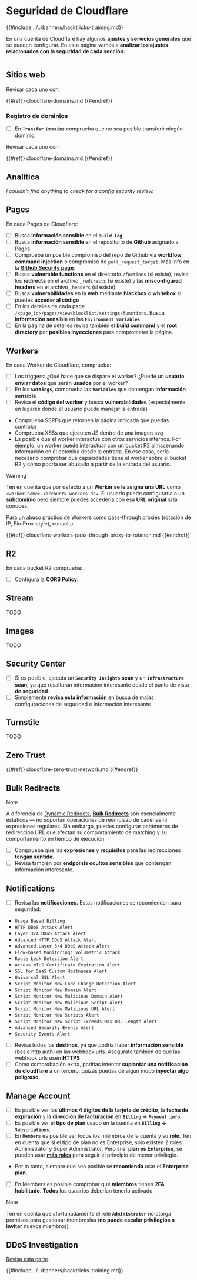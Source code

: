 # Seguridad de Cloudflare

{{#include ../../banners/hacktricks-training.md}}

En una cuenta de Cloudflare hay algunos **ajustes y servicios generales** que se pueden configurar. En esta página vamos a **analizar los ajustes relacionados con la seguridad de cada sección:**

<figure><img src="../../images/image (117).png" alt=""><figcaption></figcaption></figure>

## Sitios web

Revisar cada uno con:

{{#ref}}
cloudflare-domains.md
{{#endref}}

### Registro de dominios

- [ ] En **`Transfer Domains`** comprueba que no sea posible transferir ningún dominio.

Revisar cada uno con:

{{#ref}}
cloudflare-domains.md
{{#endref}}

## Analítica

_I couldn't find anything to check for a config security review._

## Pages

En cada Pages de Cloudflare:

- [ ] Busca **información sensible** en el **`Build log`**.
- [ ] Busca **información sensible** en el repositorio de **Github** asignado a Pages.
- [ ] Comprueba un posible compromiso del repo de Github vía **workflow command injection** o compromiso de `pull_request_target`. Más info en la [**Github Security page**](../github-security/index.html).
- [ ] Busca **vulnerable functions** en el directorio `/fuctions` (si existe), revisa los **redirects** en el archivo `_redirects` (si existe) y las **misconfigured headers** en el archivo `_headers` (si existe).
- [ ] Busca **vulnerabilidades** en la **web** mediante **blackbox** o **whitebox** si puedes **acceder al código**
- [ ] En los detalles de cada page `/<page_id>/pages/view/blocklist/settings/functions`. Busca **información sensible** en las **`Environment variables`**.
- [ ] En la página de detalles revisa también el **build command** y el **root directory** por **posibles inyecciones** para comprometer la página.

## **Workers**

En cada Worker de Cloudflare, comprueba:

- [ ] Los triggers: ¿Qué hace que se dispare el worker? ¿Puede un **usuario enviar datos** que serán **usados** por el worker?
- [ ] En los **`Settings`**, comprueba las **`Variables`** que contengan **información sensible**
- [ ] Revisa el **código del worker** y busca **vulnerabilidades** (especialmente en lugares donde el usuario puede manejar la entrada)
- Comprueba SSRFs que retornen la página indicada que puedas controlar
- Comprueba XSSs que ejecuten JS dentro de una imagen svg
- Es posible que el worker interactúe con otros servicios internos. Por ejemplo, un worker puede interactuar con un bucket R2 almacenando información en él obtenida desde la entrada. En ese caso, sería necesario comprobar qué capacidades tiene el worker sobre el bucket R2 y cómo podría ser abusado a partir de la entrada del usuario.

> [!WARNING]
> Ten en cuenta que por defecto a un **Worker se le asigna una URL** como `<worker-name>.<account>.workers.dev`. El usuario puede configurarla a un **subdominio** pero siempre puedes accederla con esa **URL original** si la conoces.

Para un abuso práctico de Workers como pass-through proxies (rotación de IP, FireProx-style), consulta:

{{#ref}}
cloudflare-workers-pass-through-proxy-ip-rotation.md
{{#endref}}

## R2

En cada bucket R2 comprueba:

- [ ] Configura la **CORS Policy**.

## Stream

TODO

## Images

TODO

## Security Center

- [ ] Si es posible, ejecuta un **`Security Insights`** **scan** y un **`Infrastructure`** **scan**, ya que resaltarán información interesante desde el punto de vista **de seguridad**.
- [ ] Simplemente **revisa esta información** en busca de malas configuraciones de seguridad e información interesante

## Turnstile

TODO

## **Zero Trust**

{{#ref}}
cloudflare-zero-trust-network.md
{{#endref}}

## Bulk Redirects

> [!NOTE]
> A diferencia de [Dynamic Redirects](https://developers.cloudflare.com/rules/url-forwarding/dynamic-redirects/), [**Bulk Redirects**](https://developers.cloudflare.com/rules/url-forwarding/bulk-redirects/) son esencialmente estáticos — no soportan operaciones de reemplazo de cadenas ni expresiones regulares. Sin embargo, puedes configurar parámetros de redirección URL que afectan su comportamiento de matching y su comportamiento en tiempo de ejecución.

- [ ] Comprueba que las **expresiones** y **requisitos** para las redirecciones **tengan sentido**.
- [ ] Revisa también por **endpoints ocultos sensibles** que contengan información interesante.

## Notifications

- [ ] Revisa las **notificaciones.** Estas notificaciones se recomiendan para seguridad:
- `Usage Based Billing`
- `HTTP DDoS Attack Alert`
- `Layer 3/4 DDoS Attack Alert`
- `Advanced HTTP DDoS Attack Alert`
- `Advanced Layer 3/4 DDoS Attack Alert`
- `Flow-based Monitoring: Volumetric Attack`
- `Route Leak Detection Alert`
- `Access mTLS Certificate Expiration Alert`
- `SSL for SaaS Custom Hostnames Alert`
- `Universal SSL Alert`
- `Script Monitor New Code Change Detection Alert`
- `Script Monitor New Domain Alert`
- `Script Monitor New Malicious Domain Alert`
- `Script Monitor New Malicious Script Alert`
- `Script Monitor New Malicious URL Alert`
- `Script Monitor New Scripts Alert`
- `Script Monitor New Script Exceeds Max URL Length Alert`
- `Advanced Security Events Alert`
- `Security Events Alert`
- [ ] Revisa todos los **destinos**, ya que podría haber **información sensible** (basic http auth) en las webhook urls. Asegúrate también de que las webhook urls usen **HTTPS**
- [ ] Como comprobación extra, podrías intentar **suplantar una notificación de cloudflare** a un tercero, quizás puedas de algún modo **inyectar algo peligroso**

## Manage Account

- [ ] Es posible ver los **últimos 4 dígitos de la tarjeta de crédito**, la **fecha de expiración** y la **dirección de facturación** en **`Billing` -> `Payment info`**.
- [ ] Es posible ver el **tipo de plan** usado en la cuenta en **`Billing` -> `Subscriptions`**.
- [ ] En **`Members`** es posible ver todos los miembros de la cuenta y su **role**. Ten en cuenta que si el tipo de plan no es Enterprise, solo existen 2 roles: Administrator y Super Administrator. Pero si el **plan es Enterprise**, se pueden usar [**más roles**](https://developers.cloudflare.com/fundamentals/account-and-billing/account-setup/account-roles/) para seguir el principio de menor privilegio.
- Por lo tanto, siempre que sea posible se **recomienda** usar el **Enterprise plan**.
- [ ] En Members es posible comprobar qué **miembros** tienen **2FA habilitado**. **Todos** los usuarios deberían tenerlo activado.

> [!NOTE]
> Ten en cuenta que afortunadamente el role **`Administrator`** no otorga permisos para gestionar membresías (**no puede escalar privilegios o invitar** nuevos miembros)

## DDoS Investigation

[Revisa esta parte](cloudflare-domains.md#cloudflare-ddos-protection).

{{#include ../../banners/hacktricks-training.md}}
